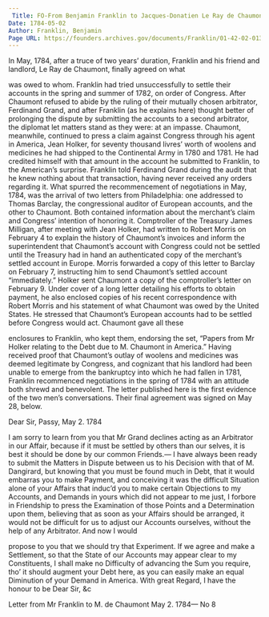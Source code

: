 ```yaml
---
 Title: FO-From Benjamin Franklin to Jacques-Donatien Le Ray de Chaumont, 2 May 1784
Date: 1784-05-02
Author: Franklin, Benjamin
Page URL: https://founders.archives.gov/documents/Franklin/01-42-02-0133
---
```



In May, 1784, after a truce of two years’ duration, Franklin and his friend and landlord, Le Ray de Chaumont, finally agreed on what

was owed to whom. Franklin had tried unsuccessfully to settle their accounts in the spring and summer of 1782, on order of Congress. After Chaumont refused to abide by the ruling of their mutually chosen arbitrator, Ferdinand Grand, and after Franklin (as he explains here) thought better of prolonging the dispute by submitting the accounts to a second arbitrator, the diplomat let matters stand as they were: at an impasse.
Chaumont, meanwhile, continued to press a claim against Congress through his agent in America, Jean Holker, for seventy thousand livres’ worth of woolens and medicines he had shipped to the Continental Army in 1780 and 1781. He had credited himself with that amount in the account he submitted to Franklin, to the American’s surprise. Franklin told Ferdinand Grand during the audit that he knew nothing about that transaction, having never received any orders regarding it.
What spurred the recommencement of negotiations in May, 1784, was the arrival of two letters from Philadelphia: one addressed to Thomas Barclay, the congressional auditor of European accounts, and the other to Chaumont. Both contained information about the merchant’s claim and Congress’ intention of honoring it. Comptroller of the Treasury James Milligan, after meeting with Jean Holker, had written to Robert Morris on February 4 to explain the history of Chaumont’s invoices and inform the superintendent that Chaumont’s account with Congress could not be settled until the Treasury had in hand an authenticated copy of the merchant’s settled account in Europe. Morris forwarded a copy of this letter to Barclay on February 7, instructing him to send Chaumont’s settled account “immediately.” Holker sent Chaumont a copy of the comptroller’s letter on February 9. Under cover of a long letter detailing his efforts to obtain payment, he also enclosed copies of his recent correspondence with Robert Morris and his statement of what Chaumont was owed by the United States. He stressed that Chaumont’s European accounts had to be settled before Congress would act. Chaumont gave all these

enclosures to Franklin, who kept them, endorsing the set, “Papers from Mr Holker relating to the Debt due to M. Chaumont in America.”
Having received proof that Chaumont’s outlay of woolens and medicines was deemed legitimate by Congress, and cognizant that his landlord had been unable to emerge from the bankruptcy into which he had fallen in 1781, Franklin recommenced negotiations in the spring of 1784 with an attitude both shrewd and benevolent. The letter published here is the first evidence of the two men’s conversations. Their final agreement was signed on May 28, below.



Dear Sir,
Passy, May 2. 1784

I am sorry to learn from you that Mr Grand declines acting as an Arbitrator in our Affair, because if it must be settled by others than our selves, it is best it should be done by our common Friends.— I have always been ready to submit the Matters in Dispute between us to his Decision with that of M. Dangirard, but knowing that you must be found much in Debt, that it would embarras you to make Payment, and conceiving it was the difficult Situation alone of your Affairs that induc’d you to make certain Objections to my Accounts, and Demands in yours which did not appear to me just, I forbore in Friendship to press the Examination of those Points and a Determination upon them, believing that as soon as your Affairs should be arranged, it would not be difficult for us to adjust our Accounts ourselves, without the help of any Arbitrator. And now I would

propose to you that we should try that Experiment. If we agree and make a Settlement, so that the State of our Accounts may appear clear to my Constituents, I shall make no Difficulty of advancing the Sum you require, tho’ it should augment your Debt here, as you can easily make an equal Diminution of your Demand in America. With great Regard, I have the honour to be Dear Sir, &c

Letter from Mr Franklin to M. de Chaumont May 2. 1784— No 8



